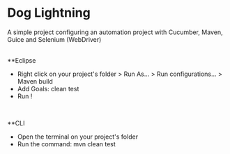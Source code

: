 # Dog Lightning

A simple project configuring an automation project with Cucumber, Maven, Guice and Selenium (WebDriver)
<br>
<br>

**Eclipse

- Right click on your project's folder > Run As... > Run configurations... > Maven build
- Add Goals: clean test
- Run !

<br>

**CLI

- Open the terminal on your project's folder
- Run the command:
mvn clean test
